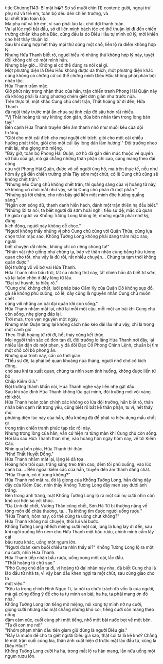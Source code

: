 title:Chương1143: Bí mật h�? Sơ số mười chín (1)
content:
gười, ngoại trừ phụ nữ và trẻ em, toàn bộ đều đến chiến trường, vả<br>lại chết trận toàn bộ.<br>Mà phụ nữ và trẻ em, vì sao phải lưu lại, chờ đợi thanh toán.<br>Vả lại lúc mới bắt đầu, sở dĩ liên minh bách tộc có thể thuận lợi đi đến chiến<br>trường chiến khu phía Bắc, cũng đều là do Diêu Hầu tự mình xử lý, mới khiến<br>cho hết thảy thuận lợi.<br>Sau khi dung hợp hết thảy mọi thứ cùng một chỗ, liền lộ ra điểm không hợp<br>lý.<br>Nhưng Hứa Thanh biết rõ, người hiểu rõ những thứ không hợp lý này, tuyệt<br>đối không chỉ có một mình hắn.<br>Nhưng bây giờ... Không ai có thể đứng ra nói cái gì.<br>Một phương diện là Diêu Hầu không được ưa thích, một phương diện khác<br>cũng không có chứng cứ có thể chứng minh Diêu Hầu không phải phản bội<br>nhân tộc.<br>Hứa Thanh trầm mặc.<br>Giờ phút này trong nhận thức của hắn, trận chiến tranh Phong Hải Quận này<br>đã không phải là song phương chém giết đơn giản như trước nữa.<br>Trên thực tế, một khắc Cung chủ chết trận, Thất hoàng tử đi đến, Hứa Thanh<br>đã ngửi thấy trước mặt ẩn chứa sự tình cấp độ sâu hơn rất nhiều.<br>"Vị Thất hoàng tử này không đơn giản, đùa bỡn nhân tâm trong lòng bàn<br>tay!"<br>Bên cạnh Hứa Thanh truyền đến âm thanh nhỏ như muỗi kêu của đội<br>trưởng.<br>"Giỏi cho một cái đích cho mọi người chỉ trích, giỏi cho một cái chiều<br>hướng phát triển, giỏi cho một cái lấy lòng dân làm hướng!" Đội trưởng nheo<br>mắt lại, nhẹ giọng mở miệng.<br>"Bây giờ, toàn bộ Phong Hải Quận, cơ hồ đã gần đến mức thuộc về quyền<br>sở hữu của gã, mà gã chẳng những thân phận chí cao, càng mang theo đại công<br>cứu vớt Phong Hải Quận, được vô số người ủng hộ, mà trên thực tế, nếu như<br>hôm ấy gã đến chiến trường phía Tây sớm một chút, có lẽ Cung chủ cũng sẽ<br>không chết trận."<br>"Nhưng nếu Cung chủ không chết trận, thì quầng sáng của vị hoàng tử này,<br>sẽ không có chói mắt như vậy, sẽ bị Cung chủ phân đi một phần."<br>"Nhưng gã tới chậm, cho nên bây giờ liền một mình độc hưởng quầng<br>sáng."<br>"Ngăn cơn sóng dữ, thanh danh hiển hách, đánh một trận thiên hạ đều biết."<br>"Những lời ta nói, ta biết ngươi đã sớm hoài nghi, tiểu sư đệ, mặc dù quan<br>hệ giữa ngươi và Khổng Tường Long không tệ, nhưng ngươi phải nhớ kỹ, đừng<br>kích động, người này không dễ chọc."<br>"Ngươi không thấy những vị phó Cung chủ cùng với Quận Thừa, cũng lựa<br>chọn trầm mặc sao, Khổng Tường Long không phải đang trầm mặc sao, người<br>biết chuyện rất nhiều, không chỉ có riêng chúng ta!"<br>"Nhân vật nhỏ giống như chúng ta, bảo vệ thân nhân cùng bằng hữu tương<br>quan cho tốt, như vậy là đủ rồi, rất nhiều chuyện... Chúng ta tạm thời không<br>quản được."<br>Đội trưởng vỗ vỗ bờ vai Hứa Thanh.<br>Hứa Thanh nhìn bầu trời, tất cả những thứ này, tất nhiên hắn đã biết từ sớm,<br>vả lại luôn chôn ở đáy lòng từ lâu.<br>"Đại sư huynh, ta hiểu rõ."<br>"Cung chủ không chết, lưới pháp bảo Cấm Kỵ của Quận Đô không sụp đổ,<br>gã sẽ không phủ xuống, có lẽ, đây cũng là nguyên nhân Cung chủ muốn chết<br>cùng với những an bài đại quân khi còn sống."<br>Hứa Thanh nhắm mắt lại, nhớ lại mỗi một câu, mỗi một an bài khi Cung chủ<br>còn sống, nhẹ giọng đáp lại.<br>Trời mưa, trọn vẹn nguyên một ngày.<br>Nhưng màn Quận tang lại không cách nào kéo dài lâu như vậy, chỉ là trong<br>một canh giờ.<br>Theo Thất hoàng tử rời đi, hết thảy cũng kết thúc.<br>Mọi người thần sắc cô đơn tản đi, đội trưởng lo lắng Hứa Thanh nơi đây, lại<br>nhiều lần dặn dò một phen, y đã đổi Đạo Cổ Phong Chính Lệnh, chuẩn bị tìm<br>một chỗ cởi bỏ phong ấn.<br>Nhưng quá trình này, cần có thời gian.<br>"Tiểu sư đệ, ta phải bế quan khoảng nửa tháng, ngươi nhớ chớ có kích động,<br>chờ sau khi ta xuất quan, chúng ta nhìn xem tình huống, không được liền từ bỏ<br>Chấp Kiếm Giả."<br>Đội trưởng thành khẩn nói, Hứa Thanh nghe vậy liền nhẹ gật đầu.<br>Sau khi xác định Hứa Thanh không lừa gạt mình, đội trưởng mới vội vàng<br>rời khỏi.<br>Hứa Thanh hoàn toàn chính xác không có lừa đội trưởng, hắn biết rõ, thân<br>nhân bên cạnh rất trọng yếu, cũng biết rõ bất kể thân phận, tu vi, hết thảy mọi<br>phương diện lúc này của hắn, đều không đủ để phát ra hiệu dụng mấu chốt gì<br>trong trận chiến tranh phức tạp rắc rối này.<br>Nhưng trong lòng của hắn, vẫn cứ hiện ra từng màn khi Cung chủ còn sống.<br>Hồi lâu sau Hứa Thanh than nhẹ, vào hoàng hôn ngày hôm nay, về tới Kiếm<br>Các.<br>Nhìn qua bốn phía, Hứa Thanh thì thào.<br>"Nhớ Thất Huyết Đồng."<br>Hứa Thanh nhắm mắt lại, lặng lẽ đả tọa.<br>Hoàng hôn trôi qua, trăng sáng treo trên cao, đêm tối phủ xuống, vào lúc<br>canh ba.... Bên ngoài kiếm các của hắn, truyền đến âm thanh đắng chát.<br>"Hứa Thanh, có ở trong không?"<br>Hứa Thanh mở mắt ra, đó là giọng của Khổng Tường Long, hắn đứng dậy<br>đẩy cửa Kiếm Các, nhìn thấy Khổng Tường Long đầy men say dưới ánh trăng.<br>Bên trong ánh trăng, mặt Khổng Tường Long lộ ra một cái nụ cười nhìn còn<br>khó coi hơn so với khóc.<br>"Dạ Linh đã chết, Vương Thần cũng chết, Sơn Hà Tử bị thương nặng về<br>tông môn để chữa thương, ta... Ta không tìm được người uống rượu."<br>"Hứa Thanh, hôm nay, có thể cùng ta uống chút không?"<br>Hứa Thanh không nói chuyện, thối lui vài bước.<br>Khổng Tường Long nhếch miệng cười một cái, lung la lung lay đi đến, sau<br>khi ngồi xuống liền ném cho Hứa Thanh một bầu rượu, chính mình cầm lấy cái<br>bầu rượu khác, uống một ngụm lớn.<br>"Ngươi đoán xem buổi chiều ta nhìn thấy ai?" Khổng Tường Long lộ ra một<br>nụ cười, nhìn Hứa Thanh.<br>Hứa Thanh tiếp nhận bầu rượu, uống xong một cái, lắc đầu.<br>"Thất hoàng tử chứ sao."<br>"Phó Cung chủ dẫn ta đi, vị hoàng tử đại nhân này nha, đã biết Cung chủ là<br>lão đầu tử nhà ta, vì vậy ban đầu khen ngợi ta một chút, sau cùng giao cho ta<br>một việc."<br>"Kêu ta trọng chỉnh Hình Ngục Ti, ta nói ra chức trách đó vốn là của ngươi,<br>mà gã cũng đồng ý để cho ta tự mình an bài, ha ha, ta phải mang ơn đó nha."<br>Khổng Tường Long lớn tiếng mở miệng, nói xong tự mình nở nụ cười,<br>giọng cười nhưng sắc mặt chẳng những khó coi, tiếng cười còn mang theo nồng<br>đậm cảm xúc, cuối cùng phì một tiếng, nhổ một bãi nước bọt về một bên.<br>"Ta đi con mẹ nó!"<br>"Nhóm phạm nhân đầu tiên giam giữ đúng là người Diêu gia."<br>"Đây là muốn để cho ta giết người Diêu gia sao, thật coi ta là kẻ khờ? Chẳng<br>lẽ một trận cuối cùng kia, thân ảnh xuất hiện ở trước mặt lão đầu tử, cũng là<br>Diêu Hầu?"<br>Khổng Tường Long cười ha hả, trong mắt lộ ra hàn mang, lần nữa uống một<br>ngụm rượu lớn.